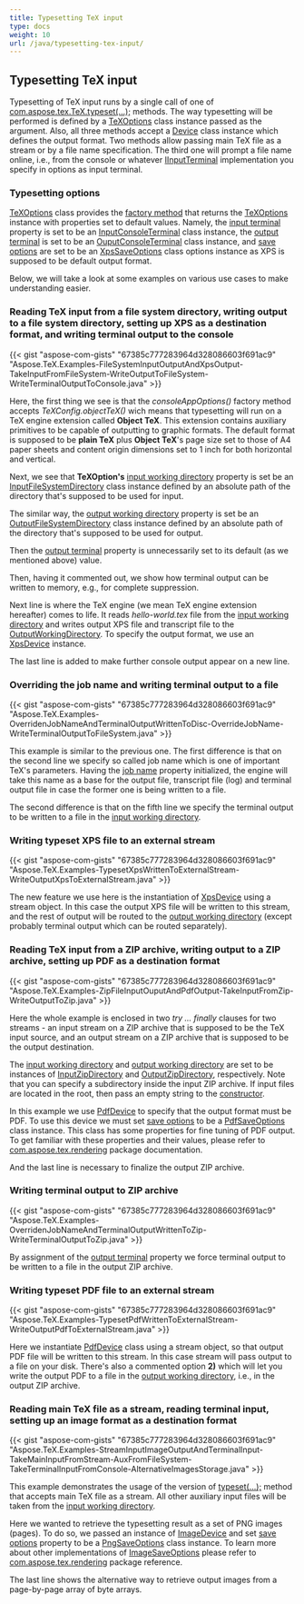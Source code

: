 ```yaml
---
title: Typesetting TeX input
type: docs
weight: 10
url: /java/typesetting-tex-input/
---
```

## **Typesetting TeX input**
Typesetting of TeX input runs by a single call of one of [com.aspose.tex.TeX.typeset(...);](https://apireference.aspose.com/tex/java/com.aspose.tex/TeX) methods. The way typesetting will be performed is defined by a [TeXOptions](https://apireference.aspose.com/tex/java/com.aspose.tex/TeXOptions) class instance passed as the argument. Also, all three methods accept a [Device](https://apireference.aspose.com/tex/java/com.aspose.tex.rendering/Device) class instance which defines the output format. Two methods allow passing main TeX file as a stream or by a file name specification. The third one will prompt a file name online, i.e., from the console or whatever [IInputTerminal](https://apireference.aspose.com/tex/java/com.aspose.tex/IInputTerminal) implementation you specify in options as input terminal.

### **Typesetting options**
[TeXOptions](https://apireference.aspose.com/tex/java/com.aspose.tex/TeXOptions) class provides the [factory method](https://apireference.aspose.com/tex/java/com.aspose.tex/TeXOptions#consoleAppOptions-com.aspose.tex.TeXConfig-) that returns the [TeXOptions](https://apireference.aspose.com/tex/java/com.aspose.tex/TeXOptions) instance with properties set to default values. Namely, the [input terminal](https://apireference.aspose.com/tex/java/com.aspose.tex/TeXOptions#getTerminalIn--) property is set to be an [InputConsoleTerminal](https://apireference.aspose.com/tex/java/com.aspose.tex/InputConsoleTerminal) class instance, the [output terminal](https://apireference.aspose.com/tex/java/com.aspose.tex/TeXOptions#getTerminalOut--) is set to be an [OuputConsoleTerminal](https://apireference.aspose.com/tex/java/com.aspose.tex/OutputConsoleTerminal) class instance, and [save options](https://apireference.aspose.com/tex/java/com.aspose.tex/TeXOptions#getSaveOptions--) are set to be an [XpsSaveOptions](https://apireference.aspose.com/tex/java/com.aspose.tex.rendering/XpsSaveOptions) class options instance as XPS is supposed to be default output format.

Below, we will take a look at some examples on various use cases to make understanding easier.

### **Reading TeX input from a file system directory, writing output to a file system directory, setting up XPS as a destination format, and writing terminal output to the console**

{{< gist "aspose-com-gists" "67385c777283964d328086603f691ac9" "Aspose.TeX.Examples-FileSystemInputOutputAndXpsOutput-TakeInputFromFileSystem-WriteOutputToFileSystem-WriteTerminalOutputToConsole.java" >}}

Here, the first thing we see is that the *consoleAppOptions()* factory method accepts *TeXConfig.objectTeX()* wich means that typesetting will run on a TeX engine extension called **Object TeX**. This extension contains auxiliary primitives to be capable of outputting to graphic formats. The default format is supposed to be **plain TeX** plus **Object TeX**'s page size set to those of A4 paper sheets and content origin dimensions set to 1 inch for both horizontal and vertical.

Next, we see that **TeXOption's** [input working directory](https://apireference.aspose.com/tex/java/com.aspose.tex/TeXOptions#getInputWorkingDirectory--) property is set be an [InputFileSystemDirectory](https://apireference.aspose.com/tex/java/com.aspose.tex/InputFileSystemDirectory) class instance defined by an absolute path of the directory that's supposed to be used for input.

The similar way, the [output working directory](https://apireference.aspose.com/tex/java/com.aspose.tex/TeXOptions#getOutputWorkingDirectory--) property is set be an [OutputFileSystemDirectory](https://apireference.aspose.com/tex/java/com.aspose.tex/OutputFileSystemDirectory) class instance defined by an absolute path of the directory that's supposed to be used for output.

Then the [output terminal](https://apireference.aspose.com/tex/java/com.aspose.tex/TeXOptions#getTerminalOut--) property is unnecessarily set to its default (as we mentioned above) value.

Then, having it commented out, we show how terminal output can be written to memory, e.g., for complete suppression.

Next line is where the TeX engine (we mean TeX engine extension hereafter) comes to life. It reads *hello-world.tex* file from the [input working directory](https://apireference.aspose.com/tex/java/com.aspose.tex/TeXOptions#getInputWorkingDirectory--) and writes output XPS file and transcript file to the [OutputWorkingDirectory](https://apireference.aspose.com/tex/java/com.aspose.tex/TeXOptions#getOutputWorkingDirectory--). To specify the output format, we use an [XpsDevice](https://apireference.aspose.com/tex/java/com.aspose.tex.rendering/XpsDevice) instance.

The last line is added to make further console output appear on a new line.

### **Overriding the job name and writing terminal output to a file**

{{< gist "aspose-com-gists" "67385c777283964d328086603f691ac9" "Aspose.TeX.Examples-OverridenJobNameAndTerminalOutputWrittenToDisc-OverrideJobName-WriteTerminalOutputToFileSystem.java" >}}

This example is similar to the previous one. The first difference is that on the second line we specify so called job name which is one of important TeX's parameters. Having the [job name](https://apireference.aspose.com/tex/java/com.aspose.tex/TeXOptions#getJobName--) property initialized, the engine will take this name as a base for the output file, transcript file (log) and terminal output file in case the former one is being written to a file.

The second difference is that on the fifth line we specify the terminal output to be written to a file in the [input working directory](https://apireference.aspose.com/tex/java/com.aspose.tex/TeXOptions#getInputWorkingDirectory--).

### **Writing typeset XPS file to an external stream**

{{< gist "aspose-com-gists" "67385c777283964d328086603f691ac9" "Aspose.TeX.Examples-TypesetXpsWrittenToExternalStream-WriteOutputXpsToExternalStream.java" >}}

The new feature we use here is the instantiation of [XpsDevice](https://apireference.aspose.com/tex/java/com.aspose.tex.rendering/XpsDevice) using a stream object. In this case the output XPS file will be written to this stream, and the rest of output will be routed to the [output working directory](https://apireference.aspose.com/tex/java/com.aspose.tex/TeXOptions#getOutputWorkingDirectory--) (except probably terminal output which can be routed separately).

### **Reading TeX input from a ZIP archive, writing output to a ZIP archive, setting up PDF as a destination format**

{{< gist "aspose-com-gists" "67385c777283964d328086603f691ac9" "Aspose.TeX.Examples-ZipFileInputOuputAndPdfOutput-TakeInputFromZip-WriteOutputToZip.java" >}}

Here the whole example is enclosed in two *try ... finally* clauses for two streams - an input stream on a ZIP archive that is supposed to be the TeX input source, and an output stream on a ZIP archive that is supposed to be the output destination.

The [input working directory](https://apireference.aspose.com/tex/java/com.aspose.tex/TeXOptions#getInputWorkingDirectory--) and [output working directory](https://apireference.aspose.com/tex/java/com.aspose.tex/TeXOptions#getOutputWorkingDirectory--) are set to be instances of [InputZipDirectory](https://apireference.aspose.com/tex/java/com.aspose.tex/InputZipDirectory) and [OutputZipDirectory](https://apireference.aspose.com/tex/java/com.aspose.tex/OutputZipDirectory), respectively. Note that you can specify a subdirectory inside the input ZIP archive. If input files are located in the root, then pass an empty string to the [constructor](https://apireference.aspose.com/tex/java/com.aspose.tex/InputZipDirectory#InputZipDirectory-java.io.InputStream-java.lang.String-).

In this example we use [PdfDevice](https://apireference.aspose.com/tex/java/com.aspose.tex.rendering/PdfDevice) to specify that the output format must be PDF. To use this device we must set [save options](https://apireference.aspose.com/tex/java/com.aspose.tex/TeXOptions#getSaveOptions--) to be a [PdfSaveOptions](https://apireference.aspose.com/tex/java/com.aspose.tex.rendering/PdfSaveOptions) class instance. This class has some properties for fine tuning of PDF output. To get familiar with these properties and their values, please refer to [com.aspose.tex.rendering](https://apireference.aspose.com/tex/java/com.aspose.tex.rendering/package-frame) package documentation.

And the last line is necessary to finalize the output ZIP archive.

### **Writing terminal output to ZIP archive**

{{< gist "aspose-com-gists" "67385c777283964d328086603f691ac9" "Aspose.TeX.Examples-OverridenJobNameAndTerminalOutputWrittenToZip-WriteTerminalOutputToZip.java" >}}

By assignment of the [output terminal](https://apireference.aspose.com/tex/java/com.aspose.tex/TeXOptions#getTerminalOut--) property we force terminal output to be written to a file in the output ZIP archive.

### **Writing typeset PDF file to an external stream**

{{< gist "aspose-com-gists" "67385c777283964d328086603f691ac9" "Aspose.TeX.Examples-TypesetPdfWrittenToExternalStream-WriteOutputPdfToExternalStream.java" >}}

Here we instantiate [PdfDevice](https://apireference.aspose.com/tex/java/com.aspose.tex.rendering/PdfDevice) class using a stream object, so that output PDF file will be written to this stream. In this case stream will pass output to a file on your disk. There's also a commented option **2)** which will let you write the output PDF to a file in the [output working directory](https://apireference.aspose.com/tex/java/com.aspose.tex/TeXOptions#getOutputWorkingDirectory--), i.e., in the output ZIP archive.

### **Reading main TeX file as a stream, reading terminal input, setting up an image format as a destination format**

{{< gist "aspose-com-gists" "67385c777283964d328086603f691ac9" "Aspose.TeX.Examples-StreamInputImageOutputAndTerminalInput-TakeMainInputFromStream-AuxFromFileSystem-TakeTerminalInputFromConsole-AlternativeImagesStorage.java" >}}

This example demonstrates the usage of the version of [typeset(...);](https://apireference.aspose.com/tex/java/com.aspose.tex/TeX#typeset-java.io.InputStream-com.aspose.tex.rendering.Device-com.aspose.tex.TeXOptions-) method that accepts main TeX file as a stream. All other auxiliary input files will be taken from 
the [input working directory](https://apireference.aspose.com/tex/java/com.aspose.tex/TeXOptions#getInputWorkingDirectory--).

Here we wanted to retrieve the typesetting result as a set of PNG images (pages). To do so, we passed an instance of [ImageDevice](https://apireference.aspose.com/tex/java/com.aspose.tex.rendering/ImageDevice) and set [save options](https://apireference.aspose.com/tex/java/com.aspose.tex/TeXOptions#getSaveOptions--) property to be a [PngSaveOptions](https://apireference.aspose.com/tex/java/com.aspose.tex.rendering/PngSaveOptions) class instance. To learn more about other implementations of [ImageSaveOptions](https://apireference.aspose.com/tex/java/com.aspose.tex.rendering/ImageSaveOptions) please refer to [com.aspose.tex.rendering](https://apireference.aspose.com/tex/java/com.aspose.tex.rendering/package-frame) package reference.

The last line shows the alternative way to retrieve output images from a page-by-page array of byte arrays.



